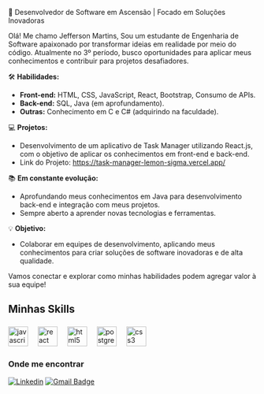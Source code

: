 

🚀 Desenvolvedor de Software em Ascensão | Focado em Soluções Inovadoras

Olá! Me chamo Jefferson Martins, Sou um estudante de Engenharia de Software apaixonado por transformar ideias em realidade por meio do código. Atualmente no 3º período, busco oportunidades para aplicar meus conhecimentos e contribuir para projetos desafiadores.

🛠️ **Habilidades:**

*   **Front-end:** HTML, CSS, JavaScript, React, Bootstrap, Consumo de APIs.
*   **Back-end:** SQL, Java (em aprofundamento).
*   **Outras:** Conhecimento em C e C# (adquirindo na faculdade).

💻 **Projetos:**
*   Desenvolvimento de um aplicativo de Task Manager utilizando React.js, com o objetivo de aplicar os conhecimentos em front-end e back-end.
*   Link do Projeto: https://task-manager-lemon-sigma.vercel.app/

📚 **Em constante evolução:**
*   Aprofundando meus conhecimentos em Java para desenvolvimento back-end e integração com meus projetos.
*   Sempre aberto a aprender novas tecnologias e ferramentas.

💡 **Objetivo:**
*   Colaborar em equipes de desenvolvimento, aplicando meus conhecimentos para criar soluções de software inovadoras e de alta qualidade.

Vamos conectar e explorar como minhas habilidades podem agregar valor à sua equipe!

<h2 align="left">Minhas Skills</h2>

###

<div align="left">
  <img src="https://cdn.jsdelivr.net/gh/devicons/devicon/icons/javascript/javascript-original.svg" height="40" alt="javascript logo"  />
  <img width="12" />
  <img src="https://cdn.jsdelivr.net/gh/devicons/devicon/icons/react/react-original.svg" height="40" alt="react logo"  />
  <img width="12" />
  <img src="https://cdn.jsdelivr.net/gh/devicons/devicon/icons/html5/html5-original.svg" height="40" alt="html5 logo"  />
  <img width="12" />
  <img src="https://cdn.jsdelivr.net/gh/devicons/devicon/icons/postgresql/postgresql-original.svg" height="40" alt="postgresql logo"  />
  <img width="12" />
  <img src="https://cdn.jsdelivr.net/gh/devicons/devicon/icons/css3/css3-original.svg" height="40" alt="css3 logo"  />
  <img width="12" />
</div>

###

<h3>Onde me encontrar</h3>

[![Linkedin](https://img.shields.io/badge/-Jefferson-blue?style=flat-square&logo=Linkedin&logoColor=white&link=https://www.linkedin.com/in/jefferson-martins-mendes/)](https://www.linkedin.com/in/jefferson-martins-mendes/)
[![Gmail Badge](https://img.shields.io/badge/-Jefferson-006bed?style=flat-square&logo=Gmail&logoColor=white&link=mailto:jeffersonmartinsmendes@gmail.com)](mailto:jeffersonmartinsmendes@gmail.com)

<!---
jeffmmartins/jeffmmartins is a ✨ special ✨ repository because its `README.md` (this file) appears on your GitHub profile.
You can click the Preview link to take a look at your changes.
--->



